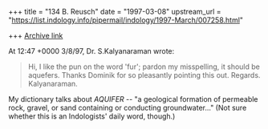+++
title = "134 B. Reusch"
date = "1997-03-08"
upstream_url = "https://list.indology.info/pipermail/indology/1997-March/007258.html"

+++
[Archive link](https://list.indology.info/pipermail/indology/1997-March/007258.html)

At 12:47 +0000 3/8/97, Dr. S.Kalyanaraman wrote:
>Hi,
>I like the pun on the word 'fur'; pardon my misspelling, it should be
>aquefers.
>Thanks Dominik for so pleasantly pointing this out. Regards. Kalyanaraman.
>

My dictionary talks about *AQUIFER* -- "a geological formation of permeable
rock, gravel, or sand containing or conducting groundwater..."
(Not sure whether this is an Indologists' daily word, though.)








